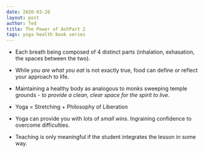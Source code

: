 ```yaml
---
date: 2020-03-28
layout: post
author: Ted
title: The Power of AshPart 2
tags: yoga health book series
---
```

- Each breath being composed of 4 distinct parts (inhalation, exhasation, the spaces between the two).

- While _you are what you eat_ is not exactly true, food can define or reflect your approach to life.

- Maintaining a healthy body as analogous to monks sweeping temple grounds - _to provide a clean, clear space for the spirit to live_.

- Yoga = Stretching + Philosophy of Liberation

- Yoga can provide you with lots of _small wins_. Ingraining confidence to overcome difficulties.

- Teaching is only meaningful if the student integrates the lesson in some way.
